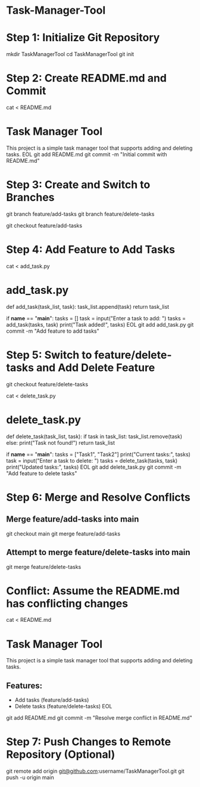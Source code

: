 # Task-Manager-Tool
# Step 1: Initialize Git Repository
mkdir TaskManagerTool
cd TaskManagerTool
git init

# Step 2: Create README.md and Commit
cat <<EOL > README.md
# Task Manager Tool

This project is a simple task manager tool that supports adding and deleting tasks.
EOL
git add README.md
git commit -m "Initial commit with README.md"

# Step 3: Create and Switch to Branches
git branch feature/add-tasks
git branch feature/delete-tasks

git checkout feature/add-tasks

# Step 4: Add Feature to Add Tasks
cat <<EOL > add_task.py
# add_task.py

def add_task(task_list, task):
    task_list.append(task)
    return task_list

if __name__ == "__main__":
    tasks = []
    task = input("Enter a task to add: ")
    tasks = add_task(tasks, task)
    print("Task added!", tasks)
EOL
git add add_task.py
git commit -m "Add feature to add tasks"

# Step 5: Switch to feature/delete-tasks and Add Delete Feature
git checkout feature/delete-tasks

cat <<EOL > delete_task.py
# delete_task.py

def delete_task(task_list, task):
    if task in task_list:
        task_list.remove(task)
    else:
        print("Task not found!")
    return task_list

if __name__ == "__main__":
    tasks = ["Task1", "Task2"]
    print("Current tasks:", tasks)
    task = input("Enter a task to delete: ")
    tasks = delete_task(tasks, task)
    print("Updated tasks:", tasks)
EOL
git add delete_task.py
git commit -m "Add feature to delete tasks"

# Step 6: Merge and Resolve Conflicts
## Merge feature/add-tasks into main
git checkout main
git merge feature/add-tasks

## Attempt to merge feature/delete-tasks into main
git merge feature/delete-tasks

# Conflict: Assume the README.md has conflicting changes
cat <<EOL > README.md
# Task Manager Tool

This project is a simple task manager tool that supports adding and deleting tasks.

## Features:
- Add tasks (feature/add-tasks)
- Delete tasks (feature/delete-tasks)
EOL

git add README.md
git commit -m "Resolve merge conflict in README.md"

# Step 7: Push Changes to Remote Repository (Optional)
git remote add origin git@github.com:username/TaskManagerTool.git
git push -u origin main
